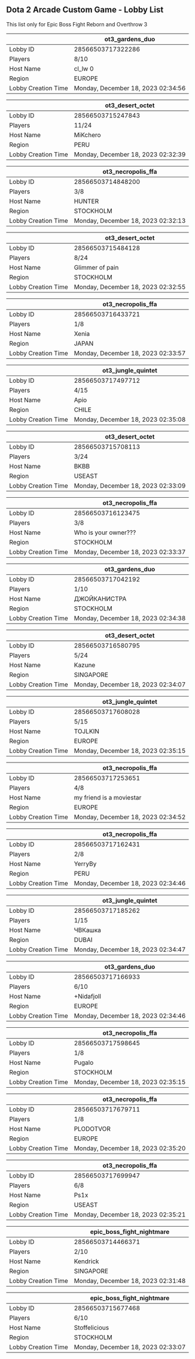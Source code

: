 ## Dota 2 Arcade Custom Game - Lobby List

This list only for Epic Boss Fight Reborn and Overthrow 3

|  | ot3_gardens_duo |
| ------ | ------ |
| Lobby ID | 28566503717322286 |
| Players | 8/10 |
| Host Name | cl_lw 0 |
| Region | EUROPE |
| Lobby Creation Time | Monday, December 18, 2023 02:34:56 |


|  | ot3_desert_octet |
| ------ | ------ |
| Lobby ID | 28566503715247843 |
| Players | 11/24 |
| Host Name | MiKchero |
| Region | PERU |
| Lobby Creation Time | Monday, December 18, 2023 02:32:39 |


|  | ot3_necropolis_ffa |
| ------ | ------ |
| Lobby ID | 28566503714848200 |
| Players | 3/8 |
| Host Name | HUNTER |
| Region | STOCKHOLM |
| Lobby Creation Time | Monday, December 18, 2023 02:32:13 |


|  | ot3_desert_octet |
| ------ | ------ |
| Lobby ID | 28566503715484128 |
| Players | 8/24 |
| Host Name | Glimmer of pain |
| Region | STOCKHOLM |
| Lobby Creation Time | Monday, December 18, 2023 02:32:55 |


|  | ot3_necropolis_ffa |
| ------ | ------ |
| Lobby ID | 28566503716433721 |
| Players | 1/8 |
| Host Name | Xenia |
| Region | JAPAN |
| Lobby Creation Time | Monday, December 18, 2023 02:33:57 |


|  | ot3_jungle_quintet |
| ------ | ------ |
| Lobby ID | 28566503717497712 |
| Players | 4/15 |
| Host Name | Apio |
| Region | CHILE |
| Lobby Creation Time | Monday, December 18, 2023 02:35:08 |


|  | ot3_desert_octet |
| ------ | ------ |
| Lobby ID | 28566503715708113 |
| Players | 3/24 |
| Host Name | BKBB |
| Region | USEAST |
| Lobby Creation Time | Monday, December 18, 2023 02:33:09 |


|  | ot3_necropolis_ffa |
| ------ | ------ |
| Lobby ID | 28566503716123475 |
| Players | 3/8 |
| Host Name | Who is your owner??? |
| Region | STOCKHOLM |
| Lobby Creation Time | Monday, December 18, 2023 02:33:37 |


|  | ot3_gardens_duo |
| ------ | ------ |
| Lobby ID | 28566503717042192 |
| Players | 1/10 |
| Host Name | ДЖОЙКАНИСТРА |
| Region | STOCKHOLM |
| Lobby Creation Time | Monday, December 18, 2023 02:34:38 |


|  | ot3_desert_octet |
| ------ | ------ |
| Lobby ID | 28566503716580795 |
| Players | 5/24 |
| Host Name | Kazune |
| Region | SINGAPORE |
| Lobby Creation Time | Monday, December 18, 2023 02:34:07 |


|  | ot3_jungle_quintet |
| ------ | ------ |
| Lobby ID | 28566503717608028 |
| Players | 5/15 |
| Host Name | TOJLKIN |
| Region | EUROPE |
| Lobby Creation Time | Monday, December 18, 2023 02:35:15 |


|  | ot3_necropolis_ffa |
| ------ | ------ |
| Lobby ID | 28566503717253651 |
| Players | 4/8 |
| Host Name | my friend is a moviestar |
| Region | EUROPE |
| Lobby Creation Time | Monday, December 18, 2023 02:34:52 |


|  | ot3_necropolis_ffa |
| ------ | ------ |
| Lobby ID | 28566503717162431 |
| Players | 2/8 |
| Host Name | YerryBy |
| Region | PERU |
| Lobby Creation Time | Monday, December 18, 2023 02:34:46 |


|  | ot3_jungle_quintet |
| ------ | ------ |
| Lobby ID | 28566503717185262 |
| Players | 1/15 |
| Host Name | ЧВКашка |
| Region | DUBAI |
| Lobby Creation Time | Monday, December 18, 2023 02:34:47 |


|  | ot3_gardens_duo |
| ------ | ------ |
| Lobby ID | 28566503717166933 |
| Players | 6/10 |
| Host Name | +Nidafjoll |
| Region | EUROPE |
| Lobby Creation Time | Monday, December 18, 2023 02:34:46 |


|  | ot3_necropolis_ffa |
| ------ | ------ |
| Lobby ID | 28566503717598645 |
| Players | 1/8 |
| Host Name | Pugalo |
| Region | STOCKHOLM |
| Lobby Creation Time | Monday, December 18, 2023 02:35:15 |


|  | ot3_necropolis_ffa |
| ------ | ------ |
| Lobby ID | 28566503717679711 |
| Players | 1/8 |
| Host Name | PLODOTVOR |
| Region | EUROPE |
| Lobby Creation Time | Monday, December 18, 2023 02:35:20 |


|  | ot3_necropolis_ffa |
| ------ | ------ |
| Lobby ID | 28566503717699947 |
| Players | 6/8 |
| Host Name | Ps1x |
| Region | USEAST |
| Lobby Creation Time | Monday, December 18, 2023 02:35:21 |


|  | epic_boss_fight_nightmare |
| ------ | ------ |
| Lobby ID | 28566503714466371 |
| Players | 2/10 |
| Host Name | Kendrick |
| Region | SINGAPORE |
| Lobby Creation Time | Monday, December 18, 2023 02:31:48 |


|  | epic_boss_fight_nightmare |
| ------ | ------ |
| Lobby ID | 28566503715677468 |
| Players | 6/10 |
| Host Name | Stoffelicious |
| Region | STOCKHOLM |
| Lobby Creation Time | Monday, December 18, 2023 02:33:07 |


